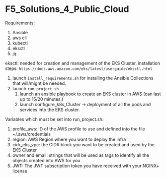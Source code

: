 # F5_Solutions_4_Public_Cloud


Requirements:

1) Ansible
2) aws cli
3) kubectl
4) eksctl
5) jq

eksctl: 
needed for creation and management of the EKS Cluster.
installation steps: `https://docs.aws.amazon.com/eks/latest/userguide/eksctl.html`

1) launch `install_requirements.sh` for installing the Ansible Collections that will/might be needed.
2) launch `run_project.sh`
   1) launch an ansible playbook to create an EKS cluster in AWS (can last up to 15/20 minutes.)
   2) launch configure_k8s_Cluster -> deployment of all the pods and services into the EKS cluster.

Variables which must be set into run_project.sh:

1) profile_aws: ID of the AWS profile to use and defined into the file ~/.aws/credentials
2) region: AWS Region where you want to deploy the infra
3) cidr_eks_vpc: the CIDR block you want to be created and used by the EKS Cluster
4) owner and email: strings that will be used as tags to identify all the objects created into AWS for you
5) JWT: The JWT subscription token you have received with your NGINX+ license


